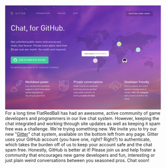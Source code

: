 ![gitter-announce](/media/2016-01-gitter-announce.png) For a long time FlatRedBall has had an awesome, active community of game developers and programmers in our live chat system. However, keeping the chat integrated and working through site updates as well as keeping it spam free was a challenge. We're trying something new. We invite you to try our new "[Gitter](https://gitter.im/)" chat system, available on the bottom left from any page. Gitter uses your GitHub account (you have one, right? Right?) to authenticate, which takes the burden off of us to keep your account safe and the chat spam free. Honestly, GitHub is better at it! Please join us and help foster a community that encourages new game developers and fun, interesting or just plain weird conversations between you seasoned pros. Chat soon!
